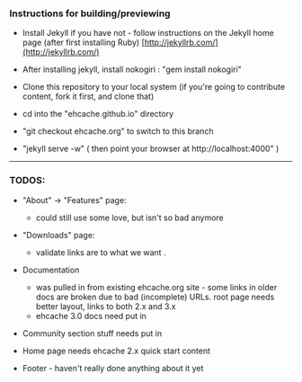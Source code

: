 ### Instructions for building/previewing

* Install Jekyll if you have not - follow instructions on the Jekyll home page (after first installing Ruby)
[http://jekyllrb.com/](http://jekyllrb.com/)

* After installing jekyll, install nokogiri : "gem install nokogiri"


* Clone this repository to your local system (if you're going to contribute content, fork it first, and clone that)
* cd into the "ehcache.github.io" directory
* "git checkout ehcache.org" to switch to this branch
* "jekyll serve -w"   ( then point your browser at http://localhost:4000" )


---


### TODOS:

* "About" -> "Features" page:
  * could still use some love, but isn't so bad anymore

* "Downloads" page:
  * validate links are to what we want .

* Documentation 
  * was pulled in from existing ehcache.org site - some links in older docs are broken due to bad (incomplete) URLs.  root page needs better layout, links to both 2.x and 3.x
  * ehcache 3.0 docs need put in

* Community section stuff needs put in


* Home page needs  ehcache 2.x quick start content

* Footer - haven't really done anything about it yet
